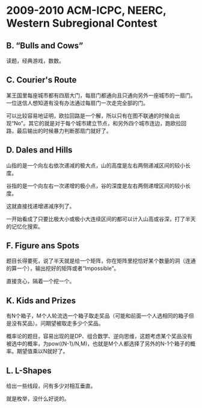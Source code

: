 # 2009-2010 ACM-ICPC, NEERC, Western Subregional Contest

## B. “Bulls and Cows”

读题，经典游戏，数数。

## C. Courier's Route

某王国里每座城市都有四扇大门，每扇门都通向且只通向另外一座城市的一扇门。一位送信人想知道有没有办法通过每扇门一次走完全部的门。

可以比较容易地证明，欧拉回路是一个解，所以只有在图不联通的时候会出现“No”。其它的就是对于每个城市建立节点，和另外四个城市连边，跑欧拉回路，最后输出的时候暴力判断那扇门就好了。

## D. Dales and Hills

山指的是一个向左右依次递减的极大点，山的高度是左右两侧递减区间的较小长度。

谷指的是一个向左右一次递增的极小点，谷的深度是左右两侧递增区间的较小长度。

这就直接找递增递减序列了。

一开始看成了只要比极大小或极小大连续区间的都可以计入山高或谷深，打了半天的记忆化搜索。

## F. Figure ans Spots

题目长得要死，说了半天就是给一个矩阵，你在矩阵里挖恰好某个数量的洞（连通的算一个），输出挖好的矩阵或者“Impossible”。

直接贪心，隔着一个挖一个。

## K. Kids and Prizes

有N个箱子，M个人轮流选一个箱子取走奖品（可能和前面一个人选相同的箱子但是没有奖品）。问期望被取走多少个奖品。

概率论的题目，容易出现的是DP、组合数学、逆向思维，这题考虑某个奖品没有被选中的概率，为pow((N-1)/N,M)，也就是M个人都选择了另外的N-1个箱子的概率。期望值乘以N就好了。

## L. L-Shapes

给出一些线段，问有多少对相互垂直。

就是枚举，没什么好说的。
